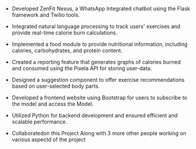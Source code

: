 - Developed ZenFit Nexus, a WhatsApp Integrated chatbot using the Flask framework and Twilio tools.
- Integrated natural language processing to track users' exercises and provide real-time calorie burn calculations.
- Implemented a food module to provide nutritional information, including calories, carbohydrates, and protein content.
- Created a reporting feature that generates graphs of calories burned and consumed using the Pixela API for storing user-data.
- Designed a suggestion component to offer exercise recommendations based on user-selected body parts.
- Developed a frontend website using Bootstrap for users to subscribe to the model and access the Model.
- Utilized Python for backend development and ensured efficient and scalable performance.

- Collaboratedon this Project Along with 3 more other people working on various aspectd of the project
